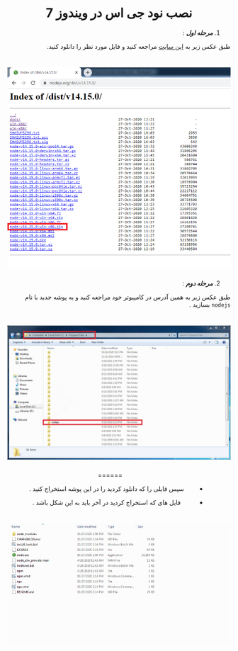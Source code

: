 <div dir="rtl">

<h1 align="center">نصب نود جی اس  در ویندوز 7</h1>

1. ***مرحله اول*** :

طبق عکس زیر به [این سایت](https://nodejs.org/dist/v14.15.0/) مراجعه کنید و فایل مورد نظر را دانلود کنید.

<div align="center">
  
# ![ty](node_l/node_1.png)
  
</div>

2. ***مرحله دوم*** :

طبق عکس زیر به همین آدرس در کامپیوتر خود مراجعه کنید و یه پوشه جدید با نام `nodejs` بسازید .

<div align="center">

# ![ty](node_l/node_2.jpg)

</dir>

<dir dir="rtl">

  ======
  
- سپس فایلی را که دانلود کردید را در این پوشه استخراج کنید .

- فایل های که استخراج کردید در آخر باید به این شکل باشد .

</dir>

<div align="center">

# ![ty](node_l/node_3.jpg)

</dir>

</div>

